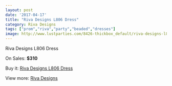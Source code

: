 ```yaml
---
layout: post
date: '2017-04-17'
title: "Riva Designs L806 Dress"
category: Riva Designs
tags: ["prom","riva","party","beaded","dresses"]
image: http://www.lustparties.com/8426-thickbox_default/riva-designs-l806-dress.jpg
---
```

Riva Designs L806 Dress

On Sales: **$310**
<a href="https://www.lustparties.com/en/riva-designs/2855-riva-designs-l806-dress.html"><amp-img layout="responsive" width="600" height="600" src="//www.lustparties.com/8426-thickbox_default/riva-designs-l806-dress.jpg" alt="Riva Designs L806 Dress 0" /></a>
<a href="https://www.lustparties.com/en/riva-designs/2855-riva-designs-l806-dress.html"><amp-img layout="responsive" width="600" height="600" src="//www.lustparties.com/8427-thickbox_default/riva-designs-l806-dress.jpg" alt="Riva Designs L806 Dress 1" /></a>

Buy it: [Riva Designs L806 Dress](https://www.lustparties.com/en/riva-designs/2855-riva-designs-l806-dress.html "Riva Designs L806 Dress")

View more: [Riva Designs](https://www.lustparties.com/en/6-riva-designs "Riva Designs")